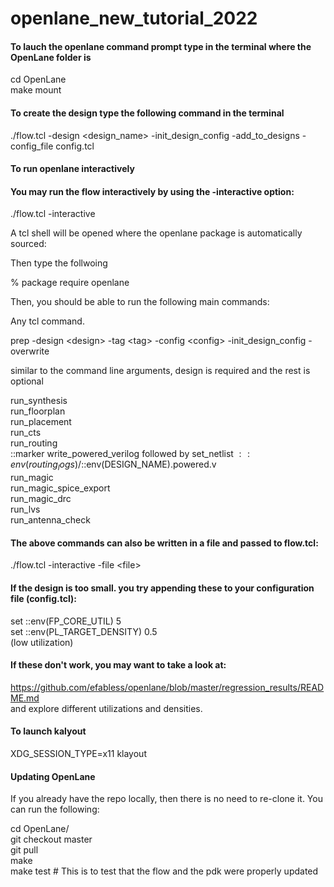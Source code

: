 # openlane_new_tutorial_2022

#### To lauch the openlane command prompt type in the terminal where the OpenLane folder is<br/>

cd OpenLane<br/>
make mount<br/>

#### To create the design type the following command in the terminal<br/>

./flow.tcl -design \<design_name\> -init_design_config -add_to_designs -config_file config.tcl<br/>

#### To run openlane interactively 


#### You may run the flow interactively by using the -interactive option:

./flow.tcl -interactive<br/>

A tcl shell will be opened where the openlane package is automatically sourced:<br/>

Then type the follwoing<br/>

% package require openlane<br/>

Then, you should be able to run the following main commands:<br/>

Any tcl command.<br/>

prep -design \<design\> -tag \<tag\> -config \<config\> -init_design_config -overwrite<br/>

  
similar to the command line arguments, design is required and the rest is optional<br/>
  
run_synthesis<br/>
run_floorplan<br/>
run_placement<br/>
run_cts<br/>
run_routing<br/>
::marker write_powered_verilog followed by set_netlist $::env(routing_logs)/$::env(DESIGN_NAME).powered.v<br/>
run_magic<br/>
run_magic_spice_export<br/>
run_magic_drc<br/>
run_lvs<br/>
run_antenna_check<br/>

#### The above commands can also be written in a file and passed to flow.tcl:

./flow.tcl -interactive -file \<file\>

#### If the design is too small. you try appending these to your configuration file (config.tcl):

set ::env(FP_CORE_UTIL) 5<br/>
set ::env(PL_TARGET_DENSITY) 0.5<br/>
(low utilization)<br/>

#### If these don't work, you may want to take a look at:<br/>
https://github.com/efabless/openlane/blob/master/regression_results/README.md<br/>
and explore different utilizations and densities.<br/>

  
#### To launch kalyout<br/> 

XDG_SESSION_TYPE=x11 klayout<br/>
  
#### Updating OpenLane<br/>
If you already have the repo locally, then there is no need to re-clone it. You can run the following:<br/>

  cd OpenLane/<br/>
  git checkout master<br/>
  git pull<br/>
  make<br/>
  make test # This is to test that the flow and the pdk were properly updated<br/>
